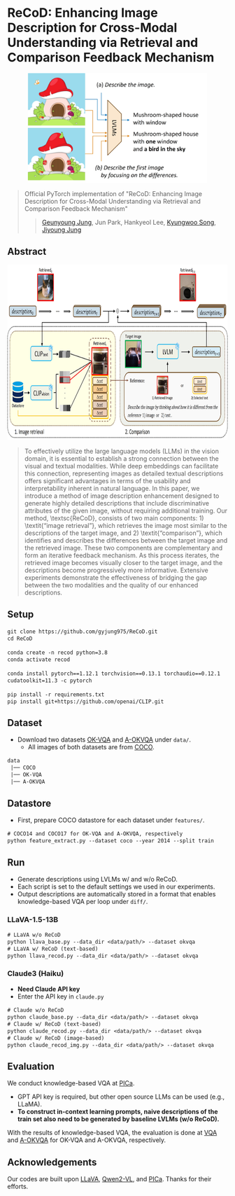 # ReCoD: Enhancing Image Description for Cross-Modal Understanding via Retrieval and Comparison Feedback Mechanism
<p align="center">
<img src="figs/init_fig.jpg" alt= "" width="" height="250">
</p>

> Official PyTorch implementation of "ReCoD: Enhancing Image Description for Cross-Modal Understanding via Retrieval and Comparison Feedback Mechanism"
> > [Geunyoung Jung](https://gyjung975.github.io/), Jun Park, Hankyeol Lee, [Kyungwoo Song](https://scholar.google.com/citations?user=HWxRii4AAAAJ&hl=ko), [Jiyoung Jung ](https://rcv.uos.ac.kr/)

## Abstract
<p align="center">
<img src="figs/framework.jpg" alt= "" width="" height="400">
</p>

> To effectively utilize the large language models (LLMs) in the vision domain, it is essential to establish a strong connection between the visual and textual modalities. While deep embeddings can facilitate this connection, representing images as detailed textual descriptions offers significant advantages in terms of the usability and interpretability inherent in natural language. In this paper, we introduce a method of image description enhancement designed to generate highly detailed descriptions that include discriminative attributes of the given image, without requiring additional training. Our method, \textsc{ReCoD}, consists of two main components: 1) \textit{“image retrieval”}, which retrieves the image most similar to the descriptions of the target image, and 2) \textit{“comparison”}, which identifies and describes the differences between the target image and the retrieved image. These two components are complementary and form an iterative feedback mechanism. As this process iterates, the retrieved image becomes visually closer to the target image, and the descriptions become progressively more informative. Extensive experiments demonstrate the effectiveness of bridging the gap between the two modalities and the quality of our enhanced descriptions.

## Setup
```shell
git clone https://github.com/gyjung975/ReCoD.git
cd ReCoD

conda create -n recod python=3.8
conda activate recod

conda install pytorch==1.12.1 torchvision==0.13.1 torchaudio==0.12.1 cudatoolkit=11.3 -c pytorch

pip install -r requirements.txt
pip install git+https://github.com/openai/CLIP.git
```

## Dataset
* Download two datasets [OK-VQA](https://okvqa.allenai.org/) and [A-OKVQA](https://github.com/allenai/aokvqa) under `data/`.
  * All images of both datasets are from [COCO](https://cocodataset.org/#home).
```shell
data
 |── COCO
 |── OK-VQA
 |── A-OKVQA
```

## Datastore
* First, prepare COCO datastore for each dataset under `features/`.
```shell
# COCO14 and COCO17 for OK-VQA and A-OKVQA, respectively
python feature_extract.py --dataset coco --year 2014 --split train
```

## Run
* Generate descriptions using LVLMs w/ and w/o ReCoD.
* Each script is set to the default settings we used in our experiments.
* Output descriptions are automatically stored in a format that enables knowledge-based VQA per loop under `diff/`.

### LLaVA-1.5-13B
```shell
# LLaVA w/o ReCoD
python llava_base.py --data_dir <data/path/> --dataset okvqa
# LLaVA w/ ReCoD (text-based)
python llava_recod.py --data_dir <data/path/> --dataset okvqa
```
### Claude3 (Haiku)
* **Need Claude API key**
* Enter the API key in `claude.py`
```shell
# Claude w/o ReCoD
python claude_base.py --data_dir <data/path/> --dataset okvqa
# Claude w/ ReCoD (text-based)
python claude_recod.py --data_dir <data/path/> --dataset okvqa
# Claude w/ ReCoD (image-based)
python claude_recod_img.py --data_dir <data/path/> --dataset okvqa
```

## Evaluation
We conduct knowledge-based VQA at [PICa](https://github.com/microsoft/PICa).
* GPT API key is required, but other open source LLMs can be used (e.g., LLaMA).
* **To construct in-context learning prompts, naive descriptions of the train set also need to be generated by baseline LVLMs (w/o ReCoD).**

With the results of knowledge-based VQA, the evaluation is done at [VQA](https://github.com/GT-Vision-Lab/VQA) and [A-OKVQA](https://github.com/allenai/aokvqa) for OK-VQA and A-OKVQA, respectively.

## Acknowledgements
Our codes are built upon [LLaVA](https://github.com/haotian-liu/LLaVA), [Qwen2-VL](https://github.com/QwenLM/Qwen2.5-VL), and [PICa](https://github.com/microsoft/PICa). Thanks for their efforts.
